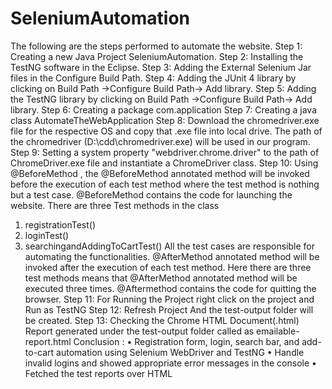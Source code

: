 # SeleniumAutomation
The following are the steps performed to automate the website.
Step 1: Creating a new Java Project SeleniumAutomation.
Step 2: Installing the TestNG software in the Eclipse.
Step 3: Adding the External Selenium Jar files in the Configure Build Path.
Step 4: Adding the JUnit 4 library by clicking on Build Path ->Configure Build
Path-> Add library.
Step 5: Adding the TestNG library by clicking on Build Path ->Configure Build
Path-> Add library.
Step 6: Creating a package com.application
Step 7: Creating a java class AutomateTheWebApplication
Step 8: Download the chromedriver.exe file for the respective OS and copy that
.exe file into local drive. The path of the chromedriver
(D:\\cdd\\chromedriver.exe) will be used in our program.
Step 9: Setting a system property "webdriver.chrome.driver" to the path of
ChromeDriver.exe file and instantiate a ChromeDriver class.
Step 10: Using @BeforeMethod , the @BeforeMethod annotated method will be
invoked before the execution of each test method where the test method is nothing
but a test case. @BeforeMethod contains the code for launching the website.
There are three Test methods in the class
1) registrationTest()
2) loginTest()
3) searchingandAddingToCartTest()
All the test cases are responsible for automating the functionalities.
@AfterMethod annotated method will be invoked after the execution of each test
method. Here there are three test methods means that @AfterMethod annotated 
method will be executed three times. @Aftermethod contains the code for
quitting the browser.
Step 11: For Running the Project right click on the project and Run as TestNG
Step 12: Refresh Project And the test-output folder will be created.
Step 13: Checking the Chrome HTML Document(.html) Report generated
under the test-output folder called as
emailable-report.html
Conclusion :
• Registration form, login, search bar, and add-to-cart automation using
Selenium WebDriver and TestNG
• Handle invalid logins and showed appropriate error messages in the
console
• Fetched the test reports over HTML
